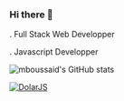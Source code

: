 ### Hi there 👋



. Full Stack Web Developper


. Javascript Developper


![mboussaid's GitHub stats](https://github-readme-stats.vercel.app/api?username=mboussaid&show_icons=true,prs)


[![DolarJS](https://github-readme-stats.vercel.app/api/pin/?username=mboussaid&repo=DolarJs)](https://github.com/mboussaid/DolarJS)
